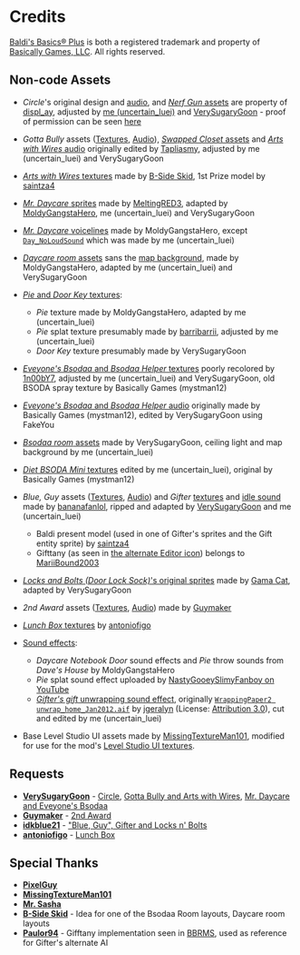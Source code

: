 # Credits
[Baldi's Basics® Plus](https://www.basicallygames.com/baldis-basics-plus) is both a registered trademark and property of [Basically Games, LLC](https://www.basicallygames.com/). All rights reserved.

## Non-code Assets
- *Circle*'s original design and [audio](Resources/uncertainluei/recommendedchars/Audio/Circle), and [*Nerf Gun* assets]((Resources/uncertainluei/recommendedchars/Textures/Item/NerfGun)) are property of [displ_ay](https://gamebanana.com/members/1698080), adjusted by [me (uncertain_luei)](https://github.com/uncertainluei) and [VerySugaryGoon](https://gamebanana.com/members/2720722) - proof of permission can be seen [here](Info/screenshot-display.png)

- *Gotta Bully* assets ([Textures](Resources/uncertainluei/recommendedchars/Textures/Npc/GottaBully), [Audio](Resources/uncertainluei/recommendedchars/Audio/GottaBully)), [*Swapped Closet* assets](Resources/uncertainluei/recommendedchars/Textures/Room/SwapCloset) and [*Arts with Wires* audio](Resources/uncertainluei/recommendedchars/Audio/ArtsWWires) originally edited by [Tapliasmy](https://gamebanana.com/members/1661542), adjusted by me (uncertain_luei) and VerySugaryGoon

- [*Arts with Wires* textures](Resources/uncertainluei/recommendedchars/Textures/Npc/ArtsWWires) made by [B-Side Skid](https://gamebanana.com/members/1879552), 1st Prize model by [saintza4](https://gamebanana.com/members/1657511)

- [*Mr. Daycare* sprites](Resources/uncertainluei/recommendedchars/Textures/Npc/Daycare) made by [MeltingRED3](https://gamebanana.com/members/1698319), adapted by [MoldyGangstaHero](https://gamebanana.com/members/2128693), me (uncertain_luei) and VerySugaryGoon

- [*Mr. Daycare* voicelines](Resources/uncertainluei/recommendedchars/Audio/Daycare) made by MoldyGangstaHero, except [`Day_NoLoudSound`](Resources/uncertainluei/recommendedchars/Audio/Daycare/Day_NoLoudSound.wav) which was made by me (uncertain_luei)

- [*Daycare room* assets](Resources/uncertainluei/recommendedchars/Textures/Room/Daycare) sans the [map background](Resources/uncertainluei/recommendedchars/Textures/Room/Daycare/Map_Daycare.png), made by MoldyGangstaHero, adapted by me (uncertain_luei) and VerySugaryGoon

- [*Pie* and *Door Key* textures](Resources/uncertainluei/recommendedchars/Textures/Item/Daycare):
  - *Pie* texture made by MoldyGangstaHero, adapted by me (uncertain_luei)
  - *Pie* splat texture presumably made by [barribarrii](https://tenor.com/users/barribarrii), adjusted by me (uncertain_luei)
  - *Door Key* texture presumably made by VerySugaryGoon

- [*Eveyone's Bsodaa* and *Bsodaa Helper* textures](Resources/uncertainluei/recommendedchars/Textures/Npc/Bsodaa) poorly recolored by [1n00bY7](https://gamebanana.com/mods/51775), adjusted by me (uncertain_luei) and VerySugaryGoon, old BSODA spray texture by Basically Games (mystman12)

- [*Eveyone's Bsodaa* and *Bsodaa Helper* audio](Resources/uncertainluei/recommendedchars/Audio/Bsodaa) originally made by Basically Games (mystman12), edited by VerySugaryGoon using FakeYou

- [*Bsodaa room* assets](Resources/uncertainluei/recommendedchars/Textures/Room/Bsodaa) made by VerySugaryGoon, ceiling light and map background by me (uncertain_luei)

- [*Diet BSODA Mini* textures](Resources/uncertainluei/recommendedchars/Textures/Item/Bsodaa) edited by me (uncertain_luei), original by Basically Games (mystman12)

- *Blue, Guy* assets ([Textures](Resources/uncertainluei/recommendedchars/Textures/Npc/BlueGuy), [Audio](Resources/uncertainluei/recommendedchars/Audio/BlueGuy)) and *Gifter* [textures](Resources/uncertainluei/recommendedchars/Textures/Npc/Gifter) and [idle sound](Resources/uncertainluei/recommendedchars/Audio/Gifter/Gft_Idle.wav) made by [bananafanlol](https://gamebanana.com/members/1704362), ripped and adapted by [VerySugaryGoon](https://gamebanana.com/members/2720722) and me (uncertain_luei)
  - Baldi present model (used in one of Gifter's sprites and the Gift entity sprite) by [saintza4](https://gamebanana.com/members/1657511)
  - Gifttany (as seen in [the alternate Editor icon](Resources/uncertainluei/recommendedchars/Textures/Editor/Loldi/npc_gifttanynt.png)) belongs to [MariiBound2003](https://www.youtube.com/@mariibound5410)

- [*Locks and Bolts (Door Lock Sock)*'s original sprites](Resources/uncertainluei/recommendedchars/Textures/Npc/LockSock) made by [Gama Cat](https://gamebanana.com/members/1698319), adapted by VerySugaryGoon

- *2nd Award* assets ([Textures](Resources/uncertainluei/recommendedchars/Textures/Npc/SecondAward), [Audio](Resources/uncertainluei/recommendedchars/Audio/SecondAward)) made by [Guymaker](https://gamebanana.com/members/2507383)

- [*Lunch Box* textures](Resources/uncertainluei/recommendedchars/Textures/Item/LunchBox) by [antoniofigo](https://gamebanana.com/members/3460113)

- [Sound effects](Resources/uncertainluei/recommendedchars/Audio/Sfx):
  - *Daycare Notebook Door* sound effects and *Pie* throw sounds from *Dave's House* by MoldyGangstaHero
  - *Pie* splat sound effect uploaded by [NastyGooeySlimyFanboy on YouTube](https://www.youtube.com/watch?v=2FhsMJB0_fs)
  - [*Gifter's gift* unwrapping sound effect](Resources/uncertainluei/recommendedchars/Audio/Sfx/GiftUnwrap.wav), originally [`WrappingPaper2 unwrap_home_Jan2012.aif`](https://freesound.org/s/140895/) by [jgeralyn](https://freesound.org/people/jgeralyn/) (License: [Attribution 3.0](https://creativecommons.org/licenses/by/3.0/)), cut and edited by me (uncertain_luei)

- Base Level Studio UI assets made by [MissingTextureMan101](https://gamebanana.com/members/1665049), modified for use for the mod's [Level Studio UI textures](Resources/uncertainluei/recommendedchars/Textures/Editor).
  
## Requests
- [**VerySugaryGoon**](https://gamebanana.com/members/2720722) - [Circle](https://gamebanana.com/requests/59865), [Gotta Bully and Arts with Wires](https://gamebanana.com/requests/75363), [Mr. Daycare and Eveyone's Bsodaa](https://gamebanana.com/requests/75637)
- [**Guymaker**](https://gamebanana.com/members/2507383) - [2nd Award](https://gamebanana.com/requests/75616)
- [**idkblue21**](https://gamebanana.com/members/4683601) - ["Blue, Guy", Gifter and Locks n' Bolts](https://gamebanana.com/requests/78660)
- [**antoniofigo**](https://gamebanana.com/members/3460113) - [Lunch Box](https://gamebanana.com/requests/80350)

## Special Thanks
- [**PixelGuy**](https://gamebanana.com/members/1713226)
- [**MissingTextureMan101**](https://gamebanana.com/members/1665049)
- [**Mr. Sasha**](https://gamebanana.com/members/2489058)
- [**B-Side Skid**](https://gamebanana.com/members/1879552) - Idea for one of the Bsodaa Room layouts, Daycare room layouts
- [**Paulor94**](https://gamebanana.com/members/1663195) - Gifftany implementation seen in [BBRMS](https://gamebanana.com/mods/138967), used as reference for Gifter's alternate AI